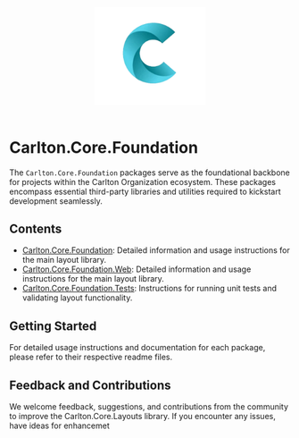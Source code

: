 <div align="center">
    <img src="../Components/Carlton.Core.Components/wwwroot/images/CarltonLogo.png" alt="Carlton Logo" width="200" />
</div>
</br>


# Carlton.Core.Foundation

The `Carlton.Core.Foundation` packages serve as the foundational backbone for projects within the Carlton Organization ecosystem. These packages encompass essential third-party libraries and utilities required to kickstart development seamlessly.

## Contents

- [Carlton.Core.Foundation](./Carlton.Core.Foundation/README.md): Detailed information and usage instructions for the main layout library.
- [Carlton.Core.Foundation.Web](./Carlton.Core.Foundation.Web/README.md): Detailed information and usage instructions for the main layout library.
- [Carlton.Core.Foundation.Tests](./Carlton.Core.Foundation.Tests/README.md): Instructions for running unit tests and validating layout functionality.

## Getting Started

For detailed usage instructions and documentation for each package, please refer to their respective readme files.

## Feedback and Contributions

We welcome feedback, suggestions, and contributions from the community to improve the Carlton.Core.Layouts library. If you encounter any issues, have ideas for enhancemet

